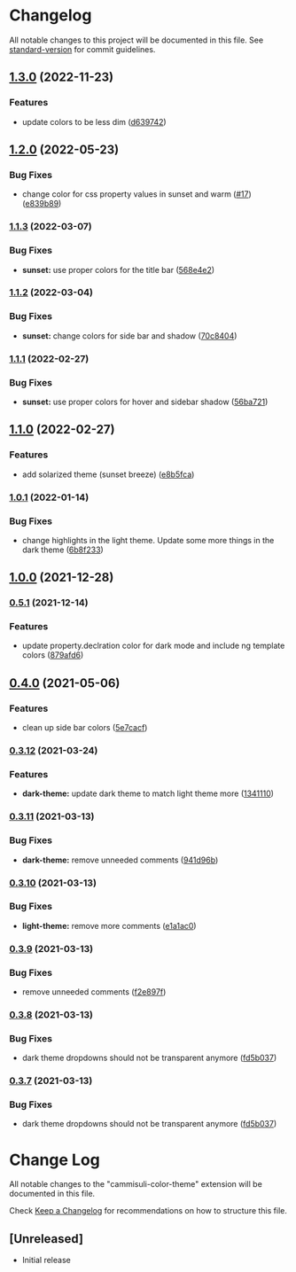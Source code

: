 # Changelog

All notable changes to this project will be documented in this file. See [standard-version](https://github.com/conventional-changelog/standard-version) for commit guidelines.

## [1.3.0](https://github.com/Cammisuli/breeze/compare/v1.2.0...v1.3.0) (2022-11-23)


### Features

* update colors to be less dim ([d639742](https://github.com/Cammisuli/breeze/commit/d639742e28c2ef77a955dc50593debb2504dc0a5))

## [1.2.0](https://github.com/Cammisuli/breeze/compare/v1.1.3...v1.2.0) (2022-05-23)


### Bug Fixes

* change color for css property values in sunset and warm ([#17](https://github.com/Cammisuli/breeze/issues/17)) ([e839b89](https://github.com/Cammisuli/breeze/commit/e839b894fc446655301a6a8802d2a1402e57deaf))

### [1.1.3](https://github.com/Cammisuli/breeze/compare/v1.1.2...v1.1.3) (2022-03-07)


### Bug Fixes

* **sunset:** use proper colors for the title bar ([568e4e2](https://github.com/Cammisuli/breeze/commit/568e4e2fd30340315cd787fbccdd6c7fa39ce188))

### [1.1.2](https://github.com/Cammisuli/breeze/compare/v1.1.1...v1.1.2) (2022-03-04)


### Bug Fixes

* **sunset:** change colors for side bar and shadow ([70c8404](https://github.com/Cammisuli/breeze/commit/70c8404bd5ab9b9b313f57ded69576c3c24e2f9c))

### [1.1.1](https://github.com/Cammisuli/breeze/compare/v1.1.0...v1.1.1) (2022-02-27)


### Bug Fixes

* **sunset:** use proper colors for hover and sidebar shadow ([56ba721](https://github.com/Cammisuli/breeze/commit/56ba72139177aaf65a12a171ee9c050c95995c00))

## [1.1.0](https://github.com/Cammisuli/breeze/compare/v1.0.1...v1.1.0) (2022-02-27)


### Features

* add solarized theme (sunset breeze) ([e8b5fca](https://github.com/Cammisuli/breeze/commit/e8b5fca85c77fa182bc69f180ea8fc3e76edc6a6))

### [1.0.1](https://github.com/Cammisuli/breeze/compare/v1.0.0...v1.0.1) (2022-01-14)


### Bug Fixes

* change highlights in the light theme. Update some more things in the dark theme ([6b8f233](https://github.com/Cammisuli/breeze/commit/6b8f2334302441dd40713b56265b2ef0170f27f1))

## [1.0.0](https://github.com/Cammisuli/breeze/compare/v0.5.1...v1.0.0) (2021-12-28)

### [0.5.1](https://github.com/Cammisuli/vscode-custom-theme/compare/v0.4.0...v0.5.1) (2021-12-14)


### Features

* update property.declration color for dark mode and include ng template colors ([879afd6](https://github.com/Cammisuli/vscode-custom-theme/commit/879afd6a9de436eea4ecfa971af2d937bf508642))

## [0.4.0](https://github.com/Cammisuli/vscode-custom-theme/compare/v0.3.12...v0.4.0) (2021-05-06)


### Features

* clean up side bar colors ([5e7cacf](https://github.com/Cammisuli/vscode-custom-theme/commit/5e7cacf47ac67f507dc3162e5a634c3ff14a48ea))

### [0.3.12](https://github.com/Cammisuli/vscode-custom-theme/compare/v0.3.11...v0.3.12) (2021-03-24)


### Features

* **dark-theme:** update dark theme to match light theme more ([1341110](https://github.com/Cammisuli/vscode-custom-theme/commit/1341110313cc4f5a6096fa6689fc79041999dd55))

### [0.3.11](https://github.com/Cammisuli/vscode-custom-theme/compare/v0.3.10...v0.3.11) (2021-03-13)


### Bug Fixes

* **dark-theme:** remove unneeded comments ([941d96b](https://github.com/Cammisuli/vscode-custom-theme/commit/941d96bb92cc3e6745d49d323c6fd91ba57d9191))

### [0.3.10](https://github.com/Cammisuli/vscode-custom-theme/compare/v0.3.9...v0.3.10) (2021-03-13)


### Bug Fixes

* **light-theme:** remove more comments ([e1a1ac0](https://github.com/Cammisuli/vscode-custom-theme/commit/e1a1ac09a4ff6bc0aaf5c46d2d613f3a5c7355a4))

### [0.3.9](https://github.com/Cammisuli/vscode-custom-theme/compare/v0.3.8...v0.3.9) (2021-03-13)


### Bug Fixes

* remove unneeded comments ([f2e897f](https://github.com/Cammisuli/vscode-custom-theme/commit/f2e897f19123b9cca23f618adbb10a3a95307ace))

### [0.3.8](https://github.com/Cammisuli/vscode-custom-theme/compare/v0.3.0...v0.3.8) (2021-03-13)


### Bug Fixes

* dark theme dropdowns should not be transparent anymore ([fd5b037](https://github.com/Cammisuli/vscode-custom-theme/commit/fd5b037fdcd23786e418d4de28e0bb1b9bf37c0d))

### [0.3.7](https://github.com/Cammisuli/vscode-custom-theme/compare/v0.3.6...v0.3.7) (2021-03-13)


### Bug Fixes

* dark theme dropdowns should not be transparent anymore ([fd5b037](https://github.com/Cammisuli/vscode-custom-theme/commit/fd5b037fdcd23786e418d4de28e0bb1b9bf37c0d))

# Change Log
All notable changes to the "cammisuli-color-theme" extension will be documented in this file.

Check [Keep a Changelog](http://keepachangelog.com/) for recommendations on how to structure this file.

## [Unreleased]
- Initial release
